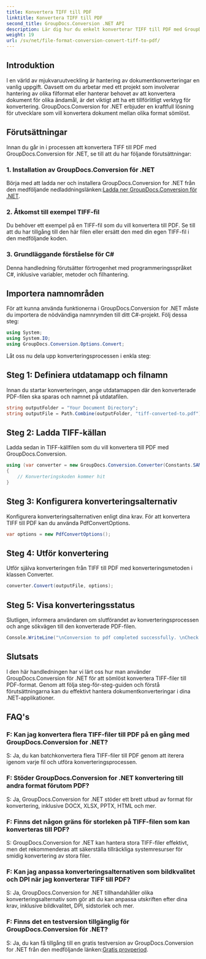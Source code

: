 ```yaml
---
title: Konvertera TIFF till PDF
linktitle: Konvertera TIFF till PDF
second_title: GroupDocs.Conversion .NET API
description: Lär dig hur du enkelt konverterar TIFF till PDF med GroupDocs.Conversion for .NET. Enkel, effektiv och sömlös lösning för dokumentkonvertering.
weight: 19
url: /sv/net/file-format-conversion-convert-tiff-to-pdf/
---
```

## Introduktion

I en värld av mjukvaruutveckling är hantering av dokumentkonverteringar en vanlig uppgift. Oavsett om du arbetar med ett projekt som involverar hantering av olika filformat eller hanterar behovet av att konvertera dokument för olika ändamål, är det viktigt att ha ett tillförlitligt verktyg för konvertering. GroupDocs.Conversion for .NET erbjuder en kraftfull lösning för utvecklare som vill konvertera dokument mellan olika format sömlöst.

## Förutsättningar

Innan du går in i processen att konvertera TIFF till PDF med GroupDocs.Conversion för .NET, se till att du har följande förutsättningar:

### 1. Installation av GroupDocs.Conversion för .NET
 Börja med att ladda ner och installera GroupDocs.Conversion for .NET från den medföljande nedladdningslänken:[Ladda ner GroupDocs.Conversion för .NET](https://releases.groupdocs.com/conversion/net/).

### 2. Åtkomst till exempel TIFF-fil
Du behöver ett exempel på en TIFF-fil som du vill konvertera till PDF. Se till att du har tillgång till den här filen eller ersätt den med din egen TIFF-fil i den medföljande koden.

### 3. Grundläggande förståelse för C#
Denna handledning förutsätter förtrogenhet med programmeringsspråket C#, inklusive variabler, metoder och filhantering.

## Importera namnområden

För att kunna använda funktionerna i GroupDocs.Conversion for .NET måste du importera de nödvändiga namnrymden till ditt C#-projekt. Följ dessa steg:

```csharp
using System;
using System.IO;
using GroupDocs.Conversion.Options.Convert;
```

Låt oss nu dela upp konverteringsprocessen i enkla steg:

## Steg 1: Definiera utdatamapp och filnamn

Innan du startar konverteringen, ange utdatamappen där den konverterade PDF-filen ska sparas och namnet på utdatafilen.

```csharp
string outputFolder = "Your Document Directory";
string outputFile = Path.Combine(outputFolder, "tiff-converted-to.pdf");
```

## Steg 2: Ladda TIFF-källan

Ladda sedan in TIFF-källfilen som du vill konvertera till PDF med GroupDocs.Conversion.

```csharp
using (var converter = new GroupDocs.Conversion.Converter(Constants.SAMPLE_TIFF))
{
    // Konverteringskoden kommer hit
}
```

## Steg 3: Konfigurera konverteringsalternativ

Konfigurera konverteringsalternativen enligt dina krav. För att konvertera TIFF till PDF kan du använda PdfConvertOptions.

```csharp
var options = new PdfConvertOptions();
```

## Steg 4: Utför konvertering

Utför själva konverteringen från TIFF till PDF med konverteringsmetoden i klassen Converter.

```csharp
converter.Convert(outputFile, options);
```

## Steg 5: Visa konverteringsstatus

Slutligen, informera användaren om slutförandet av konverteringsprocessen och ange sökvägen till den konverterade PDF-filen.

```csharp
Console.WriteLine("\nConversion to pdf completed successfully. \nCheck output in {0}", outputFolder);
```

## Slutsats

I den här handledningen har vi lärt oss hur man använder GroupDocs.Conversion för .NET för att sömlöst konvertera TIFF-filer till PDF-format. Genom att följa steg-för-steg-guiden och förstå förutsättningarna kan du effektivt hantera dokumentkonverteringar i dina .NET-applikationer.

## FAQ's

### F: Kan jag konvertera flera TIFF-filer till PDF på en gång med GroupDocs.Conversion for .NET?

S: Ja, du kan batchkonvertera flera TIFF-filer till PDF genom att iterera igenom varje fil och utföra konverteringsprocessen.

### F: Stöder GroupDocs.Conversion for .NET konvertering till andra format förutom PDF?

S: Ja, GroupDocs.Conversion for .NET stöder ett brett utbud av format för konvertering, inklusive DOCX, XLSX, PPTX, HTML och mer.

### F: Finns det någon gräns för storleken på TIFF-filen som kan konverteras till PDF?

S: GroupDocs.Conversion for .NET kan hantera stora TIFF-filer effektivt, men det rekommenderas att säkerställa tillräckliga systemresurser för smidig konvertering av stora filer.

### F: Kan jag anpassa konverteringsalternativen som bildkvalitet och DPI när jag konverterar TIFF till PDF?

S: Ja, GroupDocs.Conversion for .NET tillhandahåller olika konverteringsalternativ som gör att du kan anpassa utskriften efter dina krav, inklusive bildkvalitet, DPI, sidstorlek och mer.

### F: Finns det en testversion tillgänglig för GroupDocs.Conversion för .NET?

 S: Ja, du kan få tillgång till en gratis testversion av GroupDocs.Conversion for .NET från den medföljande länken:[Gratis provperiod](https://releases.groupdocs.com/).